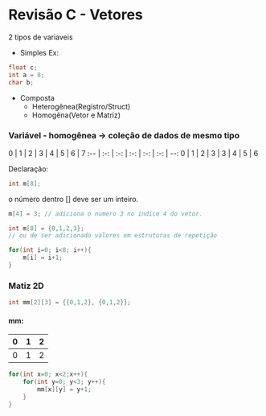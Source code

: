 # Revisão C - Vetores

2 tipos de variaveis

- Simples
Ex:
```c
float c;
int a = 8;
char b;
```

- Composta
	- Heterogênea(Registro/Struct)
	- Homogêna(Vetor e Matriz)
### Variável - homogênea -> coleção de dados de mesmo tipo

0 | 1 | 2 | 3 | 4 | 5 | 6 | 7
:-- | :-: | :-: | :-: | :-: | :-: | --:
0 | 1 | 2 | 3 | 3 | 4 | 5 | 6

Declaração:
```c
int m[8];
```
o número dentro [] deve ser um inteiro.
```c
m[4] = 3; // adiciona o numero 3 no indice 4 do vetor. 
```  

```c
int m[8] = {0,1,2,3};
// ou de ser adicionado valores em estruturas de repetição

for(int i=0; i<8; i++){
	m[i] = i+1;
}
```

### Matiz 2D
```c
int mm[2][3] = {{0,1,2}, {0,1,2}};
```

#### mm:
| 0 | 1 | 2
:-- | :-: | --:
0 | 1 | 2

```c
for(int x=0; x<2;x++){
	for(int y=0; y<3; y++){
		mm[x][y] = y+1;
	}
}
```
